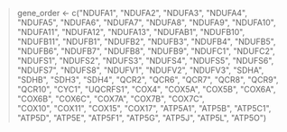 > gene_order <- c("NDUFA1", "NDUFA2", "NDUFA3", "NDUFA4", "NDUFA5", "NDUFA6", "NDUFA7", 
                "NDUFA8", "NDUFA9", "NDUFA10", "NDUFA11", "NDUFA12", "NDUFA13", "NDUFAB1", 
                "NDUFB10", "NDUFB11", "NDUFB1", "NDUFB2", "NDUFB3", "NDUFB4", "NDUFB5", 
                "NDUFB6", "NDUFB7", "NDUFB8", "NDUFB9", "NDUFC1", "NDUFC2", "NDUFS1", 
                "NDUFS2", "NDUFS3", "NDUFS4", "NDUFS5", "NDUFS6", "NDUFS7", "NDUFS8", 
                "NDUFV1", "NDUFV2", "NDUFV3", "SDHA", "SDHB", "SDH3", "SDH4", "QCR2", 
                "QCR6", "QCR7", "QCR8", "QCR9", "QCR10", "CYC1", "UQCRFS1", "COX4", 
                "COX5A", "COX5B", "COX6A", "COX6B", "COX6C", "COX7A", "COX7B", "COX7C",  
                "COX10", "COX11", "COX15", "COX17", "ATP5A1", "ATP5B", "ATP5C1", "ATP5D", 
                "ATP5E", "ATP5F1", "ATP5G", "ATP5J", "ATP5L", "ATP5O")
